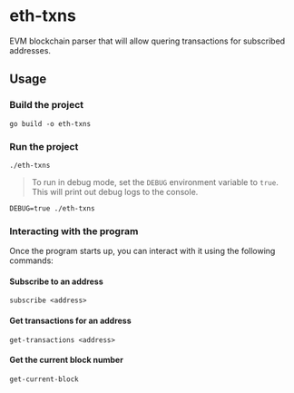 # eth-txns

EVM blockchain parser that will allow quering transactions for subscribed addresses.

## Usage

### Build the project

```
go build -o eth-txns
```

### Run the project

```
./eth-txns
```

> To run in debug mode, set the `DEBUG` environment variable to `true`. This will print out debug logs to the console.

```
DEBUG=true ./eth-txns
```

### Interacting with the program

Once the program starts up, you can interact with it using the following commands:

#### Subscribe to an address

```
subscribe <address>
```

#### Get transactions for an address

```
get-transactions <address>
```

#### Get the current block number

```
get-current-block
```
